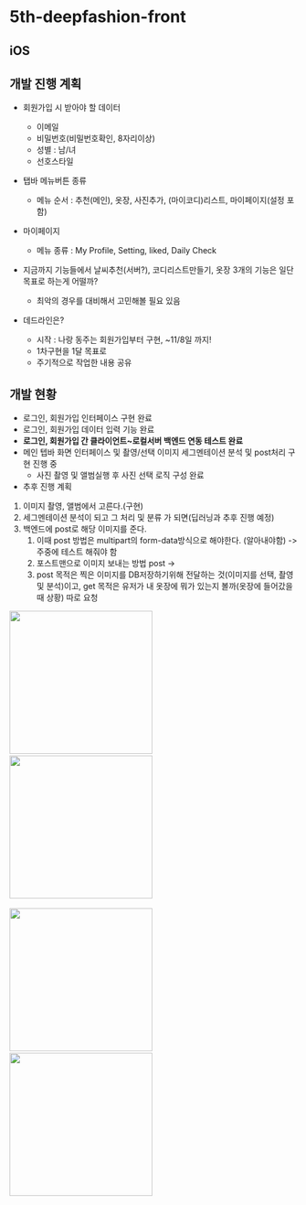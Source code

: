 # 5th-deepfashion-front

## iOS

## 개발 진행 계획 
- 회원가입 시 받아야 할 데이터
    - 이메일
    - 비밀번호(비밀번호확인, 8자리이상)
    - 성별 : 남/녀
    - 선호스타일

- 탭바 메뉴버튼 종류 
    - 메뉴 순서 : 추천(메인), 옷장, 사진추가, (마이코디)리스트,  마이페이지(설정 포함)
- 마이페이지 
    - 메뉴 종류 : My Profile, Setting, liked, Daily Check
- 지금까지 기능들에서 날씨추천(서버?), 코디리스트만들기, 옷장 3개의 기능은 일단 목표로 하는게 어떨까?
    - 최악의 경우를 대비해서 고민해볼 필요 있음
- 데드라인은? 
    - 시작 : 나랑 동주는 회원가입부터 구현, ~11/8일 까지!
    - 1차구현을 1달 목표로 
    - 주기적으로 작업한 내용 공유


## 개발 현황 
- 로그인, 회원가입 인터페이스 구현 완료
- 로그인, 회원가입 데이터 입력 기능 완료
- **로그인, 회원가입 간 클라이언트~로컬서버 백엔드 연동 테스트 완료**
- 메인 텝바 화면 인터페이스 및 촬영/선택 이미지 세그멘테이션 분석 및 post처리 구현 진행 중
  - 사진 촬영 및 앨범실행 후 사진 선택 로직 구성 완료
- 추후 진행 계획
1. 이미지 촬영, 앨범에서 고른다.(구현)
2. 세그멘테이션 분석이 되고 그 처리 및 분류 가 되면(딥러닝과 추후 진행 예정)
3. 백엔드에 post로 해당 이미지를 준다.
    1. 이때 post 방법은 multipart의 form-data방식으로 해야한다. (알아내야함) -> 주중에 테스트 해줘야 함 
    2. 포스트맨으로 이미지 보내는 방법 post -> 
    3. post 목적은 찍은 이미지를 DB저장하기위해 전달하는 것(이미지를 선택, 촬영 및 분석)이고, get 목적은 유저가 내 옷장에 뭐가 있는지 볼까(옷장에 들어갔을 때 상황) 따로 요청

  
<div>
<img width="250" src="https://user-images.githubusercontent.com/4410021/68251803-3770eb00-0067-11ea-90c1-42aaff71efa9.png"> &nbsp;
<img width="250" src="https://user-images.githubusercontent.com/4410021/68251807-3c359f00-0067-11ea-9e74-2e24ce529f60.png">
</div>

<br>

<div>
<img width="250" src="https://user-images.githubusercontent.com/4410021/68251810-3dff6280-0067-11ea-941e-0ab7e4d82585.png"> &nbsp;
<img width="250" src="https://user-images.githubusercontent.com/4410021/68251814-3fc92600-0067-11ea-83bd-eba3669e8e93.png">
</div>
<br>

